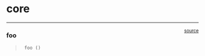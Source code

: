 # core


<!-- WARNING: THIS FILE WAS AUTOGENERATED! DO NOT EDIT! -->

------------------------------------------------------------------------

<a
href="https://github.com/eric-austin/gather-goblin/blob/main/gather_goblin/core.py#L9"
target="_blank" style="float:right; font-size:smaller">source</a>

### foo

>      foo ()
